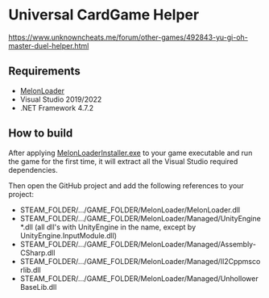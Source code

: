 # Universal CardGame Helper
https://www.unknowncheats.me/forum/other-games/492843-yu-gi-oh-master-duel-helper.html

## Requirements
- [MelonLoader](https://github.com/LavaGang/MelonLoader)
- Visual Studio 2019/2022
- .NET Framework 4.7.2

## How to build
After applying [MelonLoaderInstaller.exe](https://github.com/LavaGang/MelonLoader/releases) to your game executable and run the game for the first time, it will extract all the Visual Studio required dependencies. 

Then open the GitHub project and add the following references to your project:

- STEAM_FOLDER/.../GAME_FOLDER/MelonLoader/MelonLoader.dll
- STEAM_FOLDER/.../GAME_FOLDER/MelonLoader/Managed/UnityEngine*.dll (all dll's with UnityEngine in the name, except by UnityEngine.InputModule.dll)
- STEAM_FOLDER/.../GAME_FOLDER/MelonLoader/Managed/Assembly-CSharp.dll
- STEAM_FOLDER/.../GAME_FOLDER/MelonLoader/Managed/Il2Cppmscorlib.dll
- STEAM_FOLDER/.../GAME_FOLDER/MelonLoader/Managed/UnhollowerBaseLib.dll
